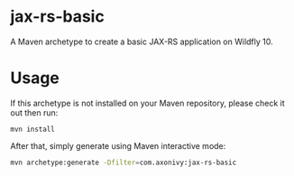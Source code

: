# jax-rs-basic

A Maven archetype to create a basic JAX-RS application on Wildfly 10.

# Usage

If this archetype is not installed on your Maven repository, please check it out then run:

```
mvn install
```


After that, simply generate using Maven interactive mode:

```bash
mvn archetype:generate -Dfilter=com.axonivy:jax-rs-basic
```

